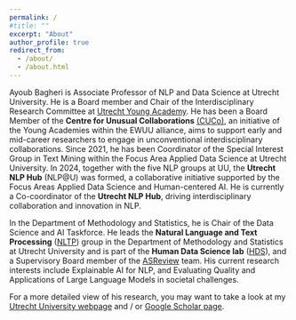```yaml
---
permalink: /
#title: ""
excerpt: "About"
author_profile: true
redirect_from: 
  - /about/
  - /about.html
---
```


Ayoub Bagheri is Associate Professor of NLP and Data Science at Utrecht University. He is a Board member and Chair of the Interdisciplinary Research Committee at [Utrecht Young Academy](https://www.uu.nl/onderzoek/utrecht-young-academy). He has been a Board Member of the **Centre for Unusual Collaborations** [(CUCo)](https://unusualcollaborations.ewuu.nl), an initiative of the Young Academies within the EWUU alliance, aims to support early and mid-career researchers to engage in unconventional interdisciplinary collaborations. Since 2021, he has been Coordinator of the Special Interest Group in Text Mining within the Focus Area Applied Data Science at Utrecht University. In 2024, together with the five NLP groups at UU, the **Utrecht NLP Hub** (NLP@U) was formed, a collaborative initiative supported by the Focus Areas Applied Data Science and Human-centered AI. He is currently a Co-coordinator of the **Utrecht NLP Hub**, driving interdisciplinary collaboration and innovation in NLP.

In the Department of Methodology and Statistics, he is Chair of the Data Science and AI Taskforce. He leads the **Natural Language and Text Processing** ([NLTP](https://nlp.sites.uu.nl/)) group in the Department of Methodology and Statistics at Utrecht University and is part of the **Human Data Science lab** ([HDS](https://hds.sites.uu.nl/)), and a Supervisory Board member of the [ASReview](https://asreview.nl/) team. His current research interests include Explainable AI for NLP, and Evaluating Quality and Applications of Large Language Models in societal challenges.

For a more detailed view of his research, you may want to take a look at my [Utrecht University webpage](https://www.uu.nl/staff/ABagheri) and / or [Google Scholar page](https://scholar.google.nl/citations?user=QWhiQdgAAAAJ&hl=en).